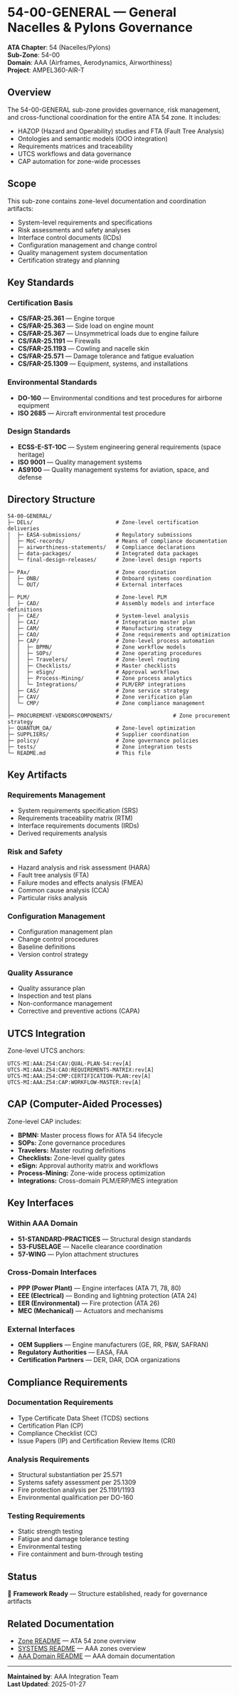 # 54-00-GENERAL — General Nacelles & Pylons Governance

**ATA Chapter**: 54 (Nacelles/Pylons)  
**Sub-Zone**: 54-00  
**Domain**: AAA (Airframes, Aerodynamics, Airworthiness)  
**Project**: AMPEL360-AIR-T

## Overview

The 54-00-GENERAL sub-zone provides governance, risk management, and cross-functional coordination for the entire ATA 54 zone. It includes:
- HAZOP (Hazard and Operability) studies and FTA (Fault Tree Analysis)
- Ontologies and semantic models (OOO integration)
- Requirements matrices and traceability
- UTCS workflows and data governance
- CAP automation for zone-wide processes

## Scope

This sub-zone contains zone-level documentation and coordination artifacts:
- System-level requirements and specifications
- Risk assessments and safety analyses
- Interface control documents (ICDs)
- Configuration management and change control
- Quality management system documentation
- Certification strategy and planning

## Key Standards

### Certification Basis
- **CS/FAR-25.361** — Engine torque
- **CS/FAR-25.363** — Side load on engine mount
- **CS/FAR-25.367** — Unsymmetrical loads due to engine failure
- **CS/FAR-25.1191** — Firewalls
- **CS/FAR-25.1193** — Cowling and nacelle skin
- **CS/FAR-25.571** — Damage tolerance and fatigue evaluation
- **CS/FAR-25.1309** — Equipment, systems, and installations

### Environmental Standards
- **DO-160** — Environmental conditions and test procedures for airborne equipment
- **ISO 2685** — Aircraft environmental test procedure

### Design Standards
- **ECSS-E-ST-10C** — System engineering general requirements (space heritage)
- **ISO 9001** — Quality management systems
- **AS9100** — Quality management systems for aviation, space, and defense

## Directory Structure

```
54-00-GENERAL/
├─ DELs/                          # Zone-level certification deliveries
│  ├─ EASA-submissions/           # Regulatory submissions
│  ├─ MoC-records/                # Means of compliance documentation
│  ├─ airworthiness-statements/   # Compliance declarations
│  ├─ data-packages/              # Integrated data packages
│  └─ final-design-releases/      # Zone-level design reports
│
├─ PAx/                           # Zone coordination
│  ├─ ONB/                        # Onboard systems coordination
│  └─ OUT/                        # External interfaces
│
├─ PLM/                           # Zone-level PLM
│  ├─ CAD/                        # Assembly models and interface definitions
│  ├─ CAE/                        # System-level analysis
│  ├─ CAI/                        # Integration master plan
│  ├─ CAM/                        # Manufacturing strategy
│  ├─ CAO/                        # Zone requirements and optimization
│  ├─ CAP/                        # Zone-level process automation
│  │  ├─ BPMN/                    # Zone workflow models
│  │  ├─ SOPs/                    # Zone operating procedures
│  │  ├─ Travelers/               # Zone-level routing
│  │  ├─ Checklists/              # Master checklists
│  │  ├─ eSign/                   # Approval workflows
│  │  ├─ Process-Mining/          # Zone process analytics
│  │  └─ Integrations/            # PLM/ERP integrations
│  ├─ CAS/                        # Zone service strategy
│  ├─ CAV/                        # Zone verification plan
│  └─ CMP/                        # Zone compliance management
│
├─ PROCUREMENT-VENDORSCOMPONENTS/                   # Zone procurement strategy
├─ QUANTUM_OA/                    # Zone-level optimization
├─ SUPPLIERS/                     # Supplier coordination
├─ policy/                        # Zone governance policies
├─ tests/                         # Zone integration tests
└─ README.md                      # This file
```

## Key Artifacts

### Requirements Management
- System requirements specification (SRS)
- Requirements traceability matrix (RTM)
- Interface requirements documents (IRDs)
- Derived requirements analysis

### Risk and Safety
- Hazard analysis and risk assessment (HARA)
- Fault tree analysis (FTA)
- Failure modes and effects analysis (FMEA)
- Common cause analysis (CCA)
- Particular risks analysis

### Configuration Management
- Configuration management plan
- Change control procedures
- Baseline definitions
- Version control strategy

### Quality Assurance
- Quality assurance plan
- Inspection and test plans
- Non-conformance management
- Corrective and preventive actions (CAPA)

## UTCS Integration

Zone-level UTCS anchors:
```
UTCS-MI:AAA:Z54:CAV:QUAL-PLAN-54:rev[A]
UTCS-MI:AAA:Z54:CAO:REQUIREMENTS-MATRIX:rev[A]
UTCS-MI:AAA:Z54:CMP:CERTIFICATION-PLAN:rev[A]
UTCS-MI:AAA:Z54:CAP:WORKFLOW-MASTER:rev[A]
```

## CAP (Computer-Aided Processes)

Zone-level CAP includes:
- **BPMN:** Master process flows for ATA 54 lifecycle
- **SOPs:** Zone governance procedures
- **Travelers:** Master routing definitions
- **Checklists:** Zone-level quality gates
- **eSign:** Approval authority matrix and workflows
- **Process-Mining:** Zone-wide process optimization
- **Integrations:** Cross-domain PLM/ERP/MES integration

## Key Interfaces

### Within AAA Domain
- **51-STANDARD-PRACTICES** — Structural design standards
- **53-FUSELAGE** — Nacelle clearance coordination
- **57-WING** — Pylon attachment structures

### Cross-Domain Interfaces
- **PPP (Power Plant)** — Engine interfaces (ATA 71, 78, 80)
- **EEE (Electrical)** — Bonding and lightning protection (ATA 24)
- **EER (Environmental)** — Fire protection (ATA 26)
- **MEC (Mechanical)** — Actuators and mechanisms

### External Interfaces
- **OEM Suppliers** — Engine manufacturers (GE, RR, P&W, SAFRAN)
- **Regulatory Authorities** — EASA, FAA
- **Certification Partners** — DER, DAR, DOA organizations

## Compliance Requirements

### Documentation Requirements
- Type Certificate Data Sheet (TCDS) sections
- Certification Plan (CP)
- Compliance Checklist (CC)
- Issue Papers (IP) and Certification Review Items (CRI)

### Analysis Requirements
- Structural substantiation per 25.571
- Systems safety assessment per 25.1309
- Fire protection analysis per 25.1191/1193
- Environmental qualification per DO-160

### Testing Requirements
- Static strength testing
- Fatigue and damage tolerance testing
- Environmental testing
- Fire containment and burn-through testing

## Status

🚧 **Framework Ready** — Structure established, ready for governance artifacts

## Related Documentation

- [Zone README](../README.md) — ATA 54 zone overview
- [SYSTEMS README](../../README.md) — AAA zones overview
- [AAA Domain README](../../../README.md) — AAA domain documentation

---

**Maintained by**: AAA Integration Team  
**Last Updated**: 2025-01-27
  
